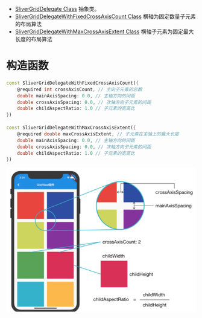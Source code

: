 
* [SliverGridDelegate Class](https://api.flutter.dev/flutter/rendering/SliverGridDelegate-class.html) 抽象类。
* [SliverGridDelegateWithFixedCrossAxisCount Class](https://api.flutter.dev/flutter/rendering/SliverGridDelegateWithFixedCrossAxisCount-class.html) 横轴为固定数量子元素的布局算法
* [SliverGridDelegateWithMaxCrossAxisExtent Class](https://api.flutter.dev/flutter/rendering/SliverGridDelegateWithMaxCrossAxisExtent-class.html) 横轴子元素为固定最大长度的布局算法

# 构造函数

```dart
const SliverGridDelegateWithFixedCrossAxisCount({
	@required int crossAxisCount, // 主向子元素的总数
	double mainAxisSpacing: 0.0, // 主轴方向的间距
	double crossAxisSpacing: 0.0, // 次轴方向子元素的间距
	double childAspectRatio: 1.0 // 子元素的宽高比
})

const SliverGridDelegateWithMaxCrossAxisExtent({
	@required double maxCrossAxisExtent, // 子元素在主轴上的最大长度
	double mainAxisSpacing: 0.0, // 主轴方向的间距
	double crossAxisSpacing: 0.0, // 次轴方向子元素的间距
	double childAspectRatio: 1.0 // 子元素的宽高比
})
```

<img src="/assets/images/widgets/35.png"/>
